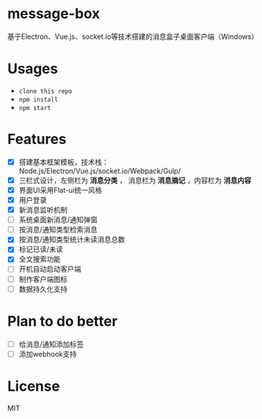 # message-box
基于Electron、Vue.js、socket.io等技术搭建的消息盒子桌面客户端（Windows）

# Usages

- `clone this repo`
- `npm install`
- `npm start`

# Features

- [x] 搭建基本框架模板，技术栈：Node.js/Electron/Vue.js/socket.io/Webpack/Gulp/
- [x] 三栏式设计，左侧栏为 **消息分类** ， 消息栏为 **消息摘记**  ，内容栏为 **消息内容**
- [x] 界面UI采用Flat-ui统一风格
- [x] 用户登录
- [x] 新消息监听机制
- [ ] 系统桌面新消息/通知弹窗
- [ ] 按消息/通知类型检索消息
- [x] 按消息/通知类型统计未读消息总数
- [x] 标记已读/未读
- [x] 全文搜索功能
- [ ] 开机自动启动客户端
- [ ] 制作客户端图标
- [ ] 数据持久化支持

# Plan to do better

- [ ] 给消息/通知添加标签
- [ ] 添加webhook支持

# License
MIT
